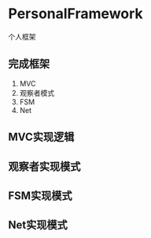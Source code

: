 # PersonalFramework
个人框架

## 完成框架
1. MVC
2. 观察者模式
3. FSM
4. Net

## MVC实现逻辑
## 观察者实现模式
## FSM实现模式
## Net实现模式

